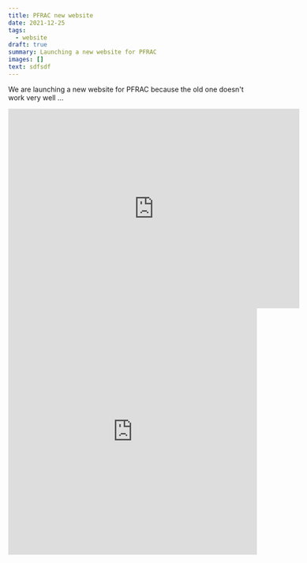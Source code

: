 ```yaml
---
title: PFRAC new website
date: 2021-12-25
tags:
  - website
draft: true
summary: Launching a new website for PFRAC
images: []
text: sdfsdf
---
```

We are launching a new website for PFRAC because the old one doesn't work very well ...

<iframe src="https://www.strava.com/segments/30806210/embed" width="590" height="405" frameborder="0" scrolling="no"></iframe>

<iframe style="border-width: 0;" src="https://calendar.google.com/calendar/embed?height=600&amp;wkst=1&amp;bgcolor=%23009688&amp;ctz=Europe%2FLondon&amp;showTitle=0&amp;showTz=0&amp;src=aGVsbWhpbGxydW5uZXJzQGdtYWlsLmNvbQ&amp;src=MHU5a20yY245NXJ1NzVyaW9tbmw2ZzBvZ3NAZ3JvdXAuY2FsZW5kYXIuZ29vZ2xlLmNvbQ&amp;src=YXE1aTU1c2F0aDBrOWRudTlkMjJoMzgwODBAZ3JvdXAuY2FsZW5kYXIuZ29vZ2xlLmNvbQ&amp;src=ZHVmNm4wdHVzMWdlc2V2NXI0bGliZGdtbDhAZ3JvdXAuY2FsZW5kYXIuZ29vZ2xlLmNvbQ&amp;src=a2lvbG81ZHJxNXE0ZWdub242dG9mMmZudnNAZ3JvdXAuY2FsZW5kYXIuZ29vZ2xlLmNvbQ&amp;src=ZDNyaXYyamY3OGx0ODNiNHM4MjUwdWMwYzRAZ3JvdXAuY2FsZW5kYXIuZ29vZ2xlLmNvbQ&amp;color=%23009688&amp;color=%23D50000&amp;color=%23616161&amp;color=%23E67C73&amp;color=%237CB342&amp;color=%238E24AA" frameborder="0" scrolling="no" width="100%" height="500"></iframe>
